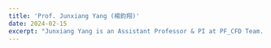 ```yaml
---
title: 'Prof. Junxiang Yang (楊鈞翔)'
date: 2024-02-15
excerpt: "Junxiang Yang is an Assistant Professor & PI at PF_CFD Team. Detailed introduction of Prof. Yang can refer to the Homepage. <br/><img src='/images/jxyang.png' width='200px'>"
---
```

